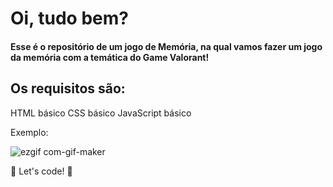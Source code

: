 # Oi, tudo bem?

#### Esse é o repositório de um jogo de Memória, na qual vamos fazer um jogo da memória com a temática do Game Valorant!

## Os requisitos são:
HTML básico
CSS básico
JavaScript básico

Exemplo:


![ezgif com-gif-maker](https://user-images.githubusercontent.com/99078825/180616173-dc6bf9f9-7e0b-4c83-ba62-57e36de08ba2.gif)


🚀 Let's code! 🚀
